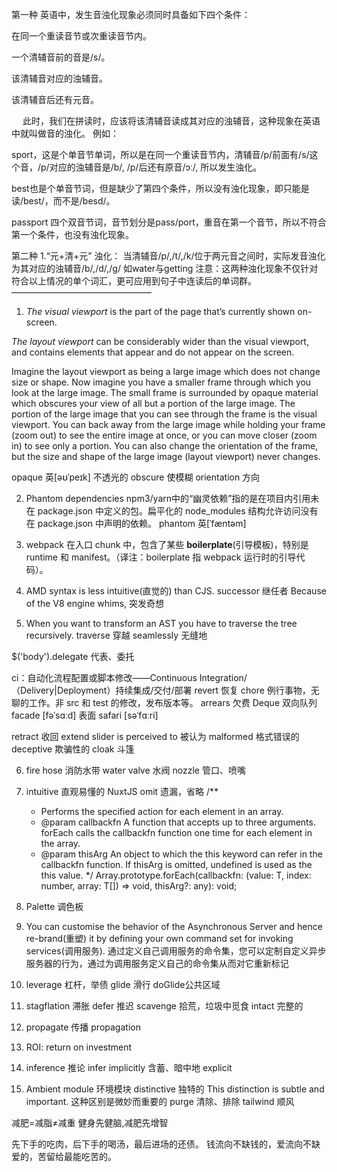 第一种
 英语中，发生音浊化现象必须同时具备如下四个条件：

在同一个重读音节或次重读音节内。

一个清辅音前的音是/s/。

该清辅音对应的浊辅音。

该清辅音后还有元音。

　 此时，我们在拼读时，应该将该清辅音读成其对应的浊辅音，这种现象在英语中就叫做音的浊化。 例如：

sport，这是个单音节单词，所以是在同一个重读音节内，清辅音/p/前面有/s/这个音，/p/对应的浊辅音是/b/, /p/后还有原音/ɔː/, 所以发生浊化。

best也是个单音节词，但是缺少了第四个条件，所以没有浊化现象，即只能是读/best/，而不是/besd/。

passport 四个双音节词，音节划分是pass/port，重音在第一个音节，所以不符合第一个条件，也没有浊化现象。

第二种
1.“元+清+元” 浊化： 当清辅音/p/,/t/,/k/位于两元音之间时，实际发音浊化为其对应的浊辅音/b/,/d/,/g/ 如water与getting
注意：这两种浊化现象不仅针对符合以上情况的单个词汇，更可应用到句子中连读后的单词群。 
————————————————
1. *The visual viewport* is the part of the page that’s currently shown on-screen.

*The layout viewport* can be considerably wider than the visual viewport, and contains elements that appear and do not appear on the screen.

Imagine the layout viewport as being a large image which does not change size or shape. Now imagine you have a smaller frame through which you look at the large image. The small frame is surrounded by opaque material which obscures your view of all but a portion of the large image. The portion of the large image that you can see through the frame is the visual viewport. You can back away from the large image while holding your frame (zoom out) to see the entire image at once, or you can move closer (zoom in) to see only a portion. You can also change the orientation of the frame, but the size and shape of the large image (layout viewport) never changes.

opaque 英[əʊˈpeɪk] 不透光的
obscure 使模糊
orientation 方向

2. Phantom dependencies  npm3/yarn中的“幽灵依赖”指的是在项目内引用未在 package.json 中定义的包。扁平化的 node_modules 结构允许访问没有在 package.json 中声明的依赖。
phantom	英[ˈfæntəm]

3. webpack 在入口 chunk 中，包含了某些 **boilerplate**(引导模板)，特别是 runtime 和 manifest。（译注：boilerplate 指 webpack 运行时的引导代码）。

4. AMD syntax is less intuitive(直觉的) than CJS.
successor 继任者
Because of the V8 engine whims,  突发奇想

5. When you want to transform an AST you have to traverse the tree recursively.
traverse 穿越
seamlessly 无缝地

$('body').delegate 代表、委托

ci：自动化流程配置或脚本修改——Continuous Integration/（Delivery|Deployment）持续集成/交付/部署
revert 恢复
chore 例行事物，无聊的工作。非 src 和 test 的修改，发布版本等。
arrears 欠费
Deque 双向队列
facade  [fəˈsɑːd] 表面
safari [səˈfɑːri] 

retract 收回  extend slider
is perceived to   被认为
malformed 格式错误的
deceptive 欺骗性的
cloak 斗篷

6. fire hose 消防水带
water valve 水阀
nozzle 管口、喷嘴

7. intuitive 直观易懂的 NuxtJS
omit  遗漏，省略
    /**
     * Performs the specified action for each element in an array.
     * @param callbackfn  A function that accepts up to three arguments. forEach calls the callbackfn function one time for each element in the array.
     * @param thisArg  An object to which the this keyword can refer in the callbackfn function. If thisArg is omitted, undefined is used as the this value.
     */
    Array.prototype.forEach(callbackfn: (value: T, index: number, array: T[]) => void, thisArg?: any): void;

8. Palette 调色板

9. You can customise the behavior of the Asynchronous Server and hence re-brand(重塑) it by defining your own command set for invoking services(调用服务).
通过定义自己调用服务的命令集，您可以定制自定义异步服务器的行为，通过为调用服务定义自己的命令集从而对它重新标记

10. leverage 杠杆，举债
glide 滑行 doGlide公共区域

11. stagflation 滞胀
defer 推迟
scavenge 拾荒，垃圾中觅食
intact 完整的

12. propagate 传播  propagation

13. ROI: return on investment

14. inference 推论 infer
implicitly 含蓄、暗中地
explicit

15. Ambient module 环境模块
distinctive 独特的
This distinction is subtle and important.  这种区别是微妙而重要的
purge 清除、排除
tailwind 顺风


减肥=减脂≠减重
健身先健脑,减肥先增智

先下手的吃肉，后下手的喝汤，最后进场的还债。
钱流向不缺钱的，爱流向不缺爱的，苦留给最能吃苦的。
